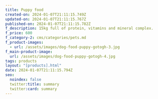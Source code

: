 ```yaml
---
title: Puppy food
created-on: 2024-01-07T21:11:15.749Z
updated-on: 2024-01-07T21:11:15.767Z
published-on: 2024-01-07T21:11:15.782Z
f_description: 15kg full of protein, vitamins and mineral complex.
f_price: 600
f_category-2: cms/categories/pets.md
f_product-images:
  - url: /assets/images/dog-food-puppy-gotogh-3.jpg
f_main-product-image:
  url: /assets/images/dog-food-puppy-gotogh-4.jpg
tags: products
layout: "[products].html"
date: 2024-01-07T21:11:15.794Z
seo:
  noindex: false
  twitter:title: summary
  twitter:card: summary
---
```

